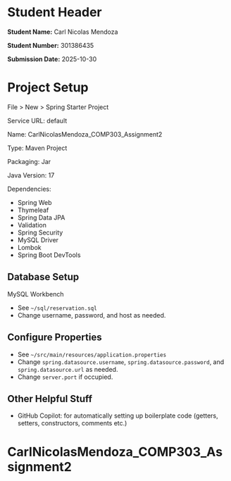 # Student Header
**Student Name:** Carl Nicolas Mendoza

**Student Number:** 301386435

**Submission Date:** 2025-10-30


# Project Setup
File > New > Spring Starter Project

Service URL: default

Name: CarlNicolasMendoza_COMP303_Assignment2

Type: Maven Project

Packaging: Jar

Java Version: 17

Dependencies:
- Spring Web
- Thymeleaf
- Spring Data JPA
- Validation
- Spring Security
- MySQL Driver
- Lombok
- Spring Boot DevTools

## Database Setup
MySQL Workbench
- See `~/sql/reservation.sql`
- Change username, password, and host as needed.

## Configure Properties
- See `~/src/main/resources/application.properties`
- Change `spring.datasource.username`, `spring.datasource.password`, and `spring.datasource.url` as needed.
- Change `server.port` if occupied.

## Other Helpful Stuff
- GitHub Copilot: for automatically setting up boilerplate code (getters, setters, constructors, comments etc.)

# CarlNicolasMendoza_COMP303_Assignment2

